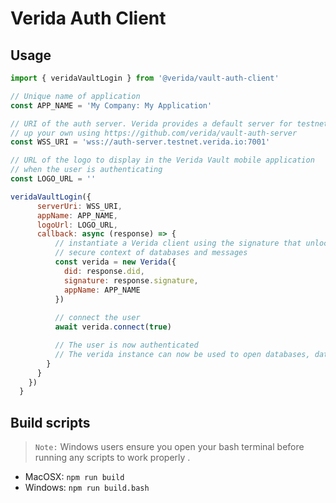 # Verida Auth Client 

## Usage

```js
import { veridaVaultLogin } from '@verida/vault-auth-client'

// Unique name of application
const APP_NAME = 'My Company: My Application'

// URI of the auth server. Verida provides a default server for testnet, but you can spin
// up your own using https://github.com/verida/vault-auth-server
const WSS_URI = 'wss://auth-server.testnet.verida.io:7001'

// URL of the logo to display in the Verida Vault mobile application
// when the user is authenticating
const LOGO_URL = ''

veridaVaultLogin({
      serverUri: WSS_URI,
      appName: APP_NAME,
      logoUrl: LOGO_URL,
      callback: async (response) => {
          // instantiate a Verida client using the signature that unlocks this application's
          // secure context of databases and messages
          const verida = new Verida({
            did: response.did,
            signature: response.signature,
            appName: APP_NAME
          })
          
          // connect the user
          await verida.connect(true)

          // The user is now authenticated
          // The verida instance can now be used to open databases, datastores, access the application inbox etc.
        }
      }
    })
  }
```

## Build scripts

> `Note:` Windows users ensure you open your bash terminal before running any scripts to work properly .


- MacOSX: `npm run build`
- Windows: `npm run build.bash`